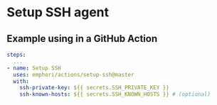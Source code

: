 # Setup SSH agent

## Example using in a GitHub Action

```yaml
steps:
  ...
- name: Setup SSH
  uses: emphori/actions/setup-ssh@master
  with:
    ssh-private-key: ${{ secrets.SSH_PRIVATE_KEY }}
    ssh-known-hosts: ${{ secrets.SSH_KNOWN_HOSTS }} # (optional)
```
